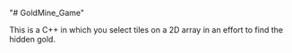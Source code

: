 "# GoldMine_Game" 

This is a C++ in which you select tiles on a 2D array in an effort to find the hidden gold.
